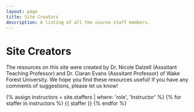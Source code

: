```yaml
---
layout: page
title: Site Creators 
description: A listing of all the course staff members.
---
```


# Site Creators

The resources on this site were created by Dr. Nicole Dalzell (Asssitant Teaching Professor) and Dr. Ciaran Evans (Asssitant Professor) of Wake Forest University. We hope you find these resources useful! If you have any comments of suggestions, please let us know! 

{% assign instructors = site.staffers | where: 'role', 'Instructor' %}
{% for staffer in instructors %}
{{ staffer }}
{% endfor %}
